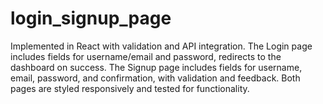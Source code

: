 # login_signup_page
Implemented in React with validation and API integration. The Login page includes fields for username/email and password, redirects to the dashboard on success. The Signup page includes fields for username, email, password, and confirmation, with validation and feedback. Both pages are styled responsively and tested for functionality.

